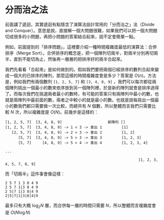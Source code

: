 # 分而治之法

前面講了遞迴，其實遞迴有點隱含了演算法設計常用的「分而治之」法（Divide and Conquer）。意思是說，直接解一個大問題很難，如果我們可以把一個大問題切成很多的小問題，再把小問題的答案結合起來，說不定會簡單一點。

例如，前面提到的「排序問題」，這裡要介紹一種時間複雜度最低的演算法：合併排序（Merge Sort）。合併排序的概念是，把一個陣列切兩半，對兩半分別再切兩半，直到不能切為止，然後再一層層的把排序好的兩半合起來。

我們先看看「合起來」是如何做到的。假如我們要把兩個已經排序的數列合起來變成一個大的已排序的陣列，那麼這樣的時間複雜度會是多少？答案是 $O(n)$。方法是，例如我們有兩個數列 `[1, 2, 5, 7]` 和 `[3, 4, 8, 9]` ，我們可以每次都從兩個陣列挑出一個最小的數來依序放到另一個陣列裡，於是新的陣列就會是排序過得了。而每次我們在挑選兩者最小的數時，有可能的答案只有兩陣列中最小的數，也就是兩陣列中最前面的數，兩者之中較小的就是最小的數。也就是說每挑出一個最小的數我們都只需要做一次比較，而總共有 $N$ 個數，所以整體而言我們只需要比較 $N$ 次，所以複雜度是 $O(N)$。前幾步是這樣的：

```
[1, 2, 5, 7]  [3, 4, 8, 9]                     新陣列 []
[1, 2, 5, 7]  [3, 4, 8, 9] -> 1 < 3 -> 拿出 1         [1]
   [2, 5, 7]  [3, 4, 8, 9] -> 2 < 3 -> 拿出 2         [1, 2]
      [5, 7]  [3, 4, 8, 9] -> 5 > 3 -> 拿出 3         [1, 2, 3]
      [5, 7]     [4, 8, 9] -> 5 > 4 -> 拿出 4         [1, 2, 3, 4]

...

                                                             [1, 2, 3, 4, 5, 7, 8, 9]
```                                                             

而「切兩半」這件事會像這樣：

```
2 5 7 1 3 8 4 9
2 5 7 1|3 8 4 9
2 5|7 1|3 8|4 9
2|5|7|1|3|8|4|9
```

最多只有大概 $\log_2{N}$ 層，而合併每一層的時間只需要 $N$，所以整體而言複雜度會是 $O(N \log N)$
